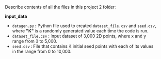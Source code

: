 Describe contents of all the files in this project 2 folder:

**input_data**
- ```datagen.py``` : Python file used to created ```dataset_file.csv``` and ```seed.csv```, where **"K"** is a randomly generated value each time the code is run.
- ```dataset_file.csv``` : Input dataset of 3,000 2D points, where x and y range from 0 to 5,000.
- ```seed.csv``` : File that contains K initial seed points with each of its values in the range from 0 to 10,000.

